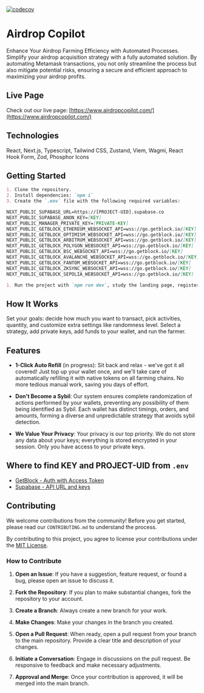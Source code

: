 [![codecov](https://codecov.io/gh/rvVcNk2p/airdrop-farmer/graph/badge.svg?token=98YU9XALVU)](https://codecov.io/gh/rvVcNk2p/airdrop-farmer)

# Airdrop Copilot

Enhance Your Airdrop Farming Efficiency with Automated Processes. Simplify your airdrop acquisition strategy with a fully automated solution. By automating Metamask transactions, you not only streamline the process but also mitigate potential risks, ensuring a secure and efficient approach to maximizing your airdrop profits.

## Live Page

Check out our live page: [https://www.airdropcopilot.com/](https://www.airdropcopilot.com/)

## Technologies

React, Next.js, Typescript, Tailwind CSS, Zustand, Viem, Wagmi, React Hook Form, Zod, Phosphor Icons

## Getting Started

```markdown
1. Clone the repository.
2. Install dependencies: `npm i`
3. Create the `.env` file with the following required variables:

NEXT_PUBLIC_SUPABASE_URL=https://[PROJECT-UID].supabase.co
NEXT_PUBLIC_SUPABASE_ANON_KEY=[KEY]
NEXT_PUBLIC_MANAGER_PRIVATE_KEY=[PRIVATE-KEY]
NEXT_PUBLIC_GETBLOCK_ETHEREUM_WEBSOCKET_API=wss://go.getblock.io/[KEY]
NEXT_PUBLIC_GETBLOCK_OPTIMISM_WEBSOCKET_API=wss://go.getblock.io/[KEY]
NEXT_PUBLIC_GETBLOCK_ARBITRUM_WEBSOCKET_API=wss://go.getblock.io/[KEY]
NEXT_PUBLIC_GETBLOCK_POLYGON_WEBSOCKET_API=wss://go.getblock.io/[KEY]
NEXT_PUBLIC_GETBLOCK_BSC_WEBSOCKET_API=wss://go.getblock.io/[KEY]
NEXT_PUBLIC_GETBLOCK_AVALANCHE_WEBSOCKET_API=wss://go.getblock.io/[KEY]s
NEXT_PUBLIC_GETBLOCK_FANTOM_WEBSOCKET_API=wss://go.getblock.io/[KEY]
NEXT_PUBLIC_GETBLOCK_ZKSYNC_WEBSOCKET_API=wss://go.getblock.io/[KEY]
NEXT_PUBLIC_GETBLOCK_SEPOLIA_WEBSOCKET_API=wss://go.getblock.io/[KEY]

1. Run the project with `npm run dev`, study the landing page, register an account, and start the airdrop farming.
```

## How It Works

Set your goals: decide how much you want to transact, pick activities, quantity, and customize extra settings like randomness level. Select a strategy, add private keys, add funds to your wallet, and run the farmer.

## Features

- **1-Click Auto Refill** (in progress): Sit back and relax - we've got it all covered! Just top up your wallet once, and we'll take care of automatically refilling it with native tokens on all farming chains. No more tedious manual work, saving you days of effort.

- **Don't Become a Sybil**: Our system ensures complete randomization of actions performed by your wallets, preventing any possibility of them being identified as Sybil. Each wallet has distinct timings, orders, and amounts, forming a diverse and unpredictable strategy that avoids sybil detection.

- **We Value Your Privacy**: Your privacy is our top priority. We do not store any data about your keys; everything is stored encrypted in your session. Only you have access to your private keys.

## Where to find KEY and PROJECT-UID from `.env`

- [GetBlock - Auth with Access Token](https://getblock.io/docs/get-started/auth-with-access-token/)
- [Supabase - API URL and keys](https://supabase.com/docs/guides/api#api-url-and-keys)

## Contributing

We welcome contributions from the community! Before you get started, please read our `CONTRIBUTING.md` to understand the process.

By contributing to this project, you agree to license your contributions under the [MIT License](http://choosealicense.com/licenses/mit/).

### How to Contribute

1. **Open an Issue**: If you have a suggestion, feature request, or found a bug, please open an issue to discuss it.

2. **Fork the Repository**: If you plan to make substantial changes, fork the repository to your account.

3. **Create a Branch**: Always create a new branch for your work.

4. **Make Changes**: Make your changes in the branch you created.

5. **Open a Pull Request**: When ready, open a pull request from your branch to the main repository. Provide a clear title and description of your changes.

6. **Initiate a Conversation**: Engage in discussions on the pull request. Be responsive to feedback and make necessary adjustments.

7. **Approval and Merge**: Once your contribution is approved, it will be merged into the main branch.
